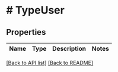 # # TypeUser

## Properties

Name | Type | Description | Notes
------------ | ------------- | ------------- | -------------

[[Back to API list]](../../README.md#endpoints) [[Back to README]](../../README.md)
